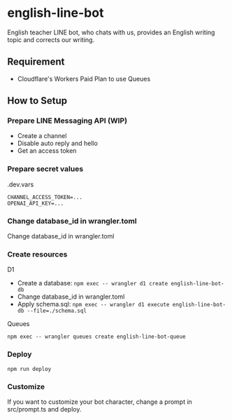 # english-line-bot
English teacher LINE bot, who chats with us, provides an English writing topic and corrects our writing.

## Requirement
- Cloudflare's Workers Paid Plan to use Queues

## How to Setup
### Prepare LINE Messaging API (WIP)
- Create a channel
- Disable auto reply and hello
- Get an access token

### Prepare secret values
.dev.vars
```
CHANNEL_ACCESS_TOKEN=...
OPENAI_API_KEY=...
```

### Change database_id in wrangler.toml
Change database_id in wrangler.toml

### Create resources
D1

- Create a database: `npm exec -- wrangler d1 create english-line-bot-db`
- Change database_id in wrangler.toml
- Apply schema.sql: `npm exec -- wrangler d1 execute english-line-bot-db --file=./schema.sql`

Queues
```
npm exec -- wrangler queues create english-line-bot-queue
```

### Deploy
```
npm run deploy
```

### Customize
If you want to customize your bot character, change a prompt in src/prompt.ts and deploy.
